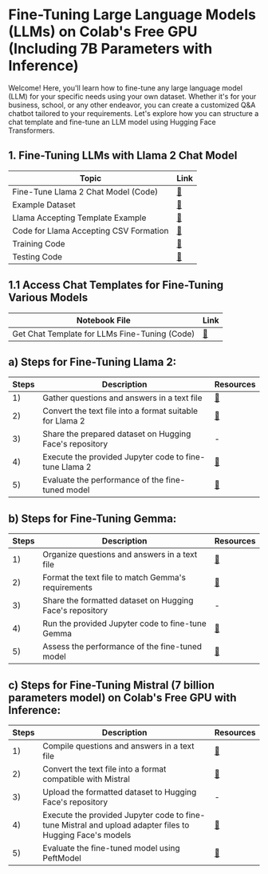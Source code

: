 # Fine-Tuning Large Language Models (LLMs) on Colab's Free GPU (Including 7B Parameters with Inference)

Welcome! Here, you'll learn how to fine-tune any large language model (LLM) for your specific needs using your own dataset. Whether it's for your business, school, or any other endeavor, you can create a customized Q&A chatbot tailored to your requirements. Let's explore how you can structure a chat template and fine-tune an LLM model using Hugging Face Transformers.

## 1. Fine-Tuning LLMs with Llama 2 Chat Model

| Topic                                   | Link              |
|-----------------------------------------|-------------------|
| Fine-Tune Llama 2 Chat Model (Code)     | [🔗](#)           |
| Example Dataset                         | [🔗](#)           |
| Llama Accepting Template Example        | [🔗](#)           |
| Code for Llama Accepting CSV Formation  | [🔗](#)           |
| Training Code                           | [🔗](#)           |
| Testing Code                            | [🔗](#)           |

## 1.1 Access Chat Templates for Fine-Tuning Various Models

| Notebook File                           | Link              |
|----------------------------------------|-------------------|
| Get Chat Template for LLMs Fine-Tuning (Code) | [🔗](#)           |

## a) Steps for Fine-Tuning Llama 2:

Steps | Description | Resources
------|-------------|----------
1) | Gather questions and answers in a text file | [🔗](#)
2) | Convert the text file into a format suitable for Llama 2 | [🔗](#)
3) | Share the prepared dataset on Hugging Face's repository | -
4) | Execute the provided Jupyter code to fine-tune Llama 2 | [🔗](#)
5) | Evaluate the performance of the fine-tuned model | [🔗](#)

## b) Steps for Fine-Tuning Gemma:

Steps | Description | Resources
------|-------------|----------
1) | Organize questions and answers in a text file | [🔗](#)
2) | Format the text file to match Gemma's requirements | [🔗](#)
3) | Share the formatted dataset on Hugging Face's repository | -
4) | Run the provided Jupyter code to fine-tune Gemma | [🔗](#)
5) | Assess the performance of the fine-tuned model | [🔗](#)

## c) Steps for Fine-Tuning Mistral (7 billion parameters model) on Colab's Free GPU with Inference:

Steps | Description | Resources
------|-------------|----------
1) | Compile questions and answers in a text file | [🔗](#)
2) | Convert the text file into a format compatible with Mistral | [🔗](#)
3) | Upload the formatted dataset to Hugging Face's repository | -
4) | Execute the provided Jupyter code to fine-tune Mistral and upload adapter files to Hugging Face's models | [🔗](#)
5) | Evaluate the fine-tuned model using PeftModel | [🔗](#)
